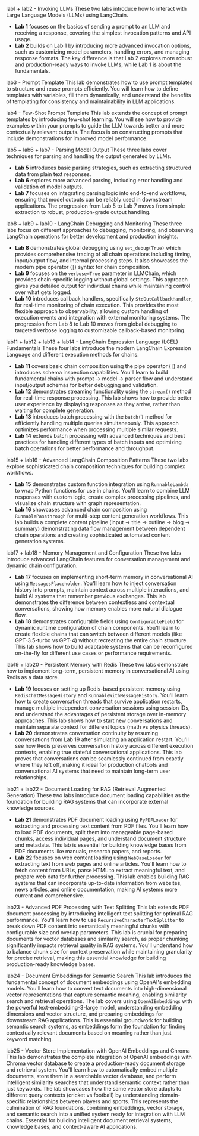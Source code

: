 
lab1 + lab2 - Invoking LLMs
These two labs introduce how to interact with Large Language Models (LLMs) using LangChain. 
- **Lab 1** focuses on the basics of sending a prompt to an LLM and receiving a response, covering the simplest invocation patterns and API usage.
- **Lab 2** builds on Lab 1 by introducing more advanced invocation options, such as customizing model parameters, handling errors, and managing response formats. The key difference is that Lab 2 explores more robust and production-ready ways to invoke LLMs, while Lab 1 is about the fundamentals.

lab3 - Prompt Template
This lab demonstrates how to use prompt templates to structure and reuse prompts efficiently. You will learn how to define templates with variables, fill them dynamically, and understand the benefits of templating for consistency and maintainability in LLM applications.

lab4 - Few-Shot Prompt Template
This lab extends the concept of prompt templates by introducing few-shot learning. You will see how to provide examples within your prompts to guide the LLM towards better and more contextually relevant outputs. The focus is on constructing prompts that include demonstrations for improved model performance.

lab5 + lab6 + lab7 - Parsing Model Output
These three labs cover techniques for parsing and handling the output generated by LLMs.
- **Lab 5** introduces basic parsing strategies, such as extracting structured data from plain text responses.
- **Lab 6** explores more advanced parsing, including error handling and validation of model outputs.
- **Lab 7** focuses on integrating parsing logic into end-to-end workflows, ensuring that model outputs can be reliably used in downstream applications. The progression from Lab 5 to Lab 7 moves from simple extraction to robust, production-grade output handling.

lab8 + lab9 + lab10 - LangChain Debugging and Monitoring
These three labs focus on different approaches to debugging, monitoring, and observing LangChain operations for better development and production insights.
- **Lab 8** demonstrates global debugging using `set_debug(True)` which provides comprehensive tracing of all chain operations including timing, input/output flow, and internal processing steps. It also showcases the modern pipe operator (`|`) syntax for chain composition.
- **Lab 9** focuses on the `verbose=True` parameter in LLMChain, which provides chain-specific logging without global settings. This approach gives you detailed output for individual chains while maintaining control over what gets logged.
- **Lab 10** introduces callback handlers, specifically `StdOutCallbackHandler`, for real-time monitoring of chain execution. This provides the most flexible approach to observability, allowing custom handling of execution events and integration with external monitoring systems. The progression from Lab 8 to Lab 10 moves from global debugging to targeted verbose logging to customizable callback-based monitoring.

lab11 + lab12 + lab13 + lab14 - LangChain Expression Language (LCEL) Fundamentals
These four labs introduce the modern LangChain Expression Language and different execution methods for chains.
- **Lab 11** covers basic chain composition using the pipe operator (`|`) and introduces schema inspection capabilities. You'll learn to build fundamental chains with prompt → model → parser flow and understand input/output schemas for better debugging and validation.
- **Lab 12** demonstrates streaming functionality using the `stream()` method for real-time response processing. This lab shows how to provide better user experience by displaying responses as they arrive, rather than waiting for complete generation.
- **Lab 13** introduces batch processing with the `batch()` method for efficiently handling multiple queries simultaneously. This approach optimizes performance when processing multiple similar requests.
- **Lab 14** extends batch processing with advanced techniques and best practices for handling different types of batch inputs and optimizing batch operations for better performance and throughput.

lab15 + lab16 - Advanced LangChain Composition Patterns
These two labs explore sophisticated chain composition techniques for building complex workflows.
- **Lab 15** demonstrates custom function integration using `RunnableLambda` to wrap Python functions for use in chains. You'll learn to combine LLM responses with custom logic, create complex processing pipelines, and visualize chain structure with graph representation.
- **Lab 16** showcases advanced chain composition using `RunnablePassthrough` for multi-step content generation workflows. This lab builds a complete content pipeline (input → title → outline → blog → summary) demonstrating data flow management between dependent chain operations and creating sophisticated automated content generation systems.

lab17 + lab18 - Memory Management and Configuration
These two labs introduce advanced LangChain features for conversation management and dynamic chain configuration.
- **Lab 17** focuses on implementing short-term memory in conversational AI using `MessagesPlaceholder`. You'll learn how to inject conversation history into prompts, maintain context across multiple interactions, and build AI systems that remember previous exchanges. This lab demonstrates the difference between contextless and contextual conversations, showing how memory enables more natural dialogue flow.
- **Lab 18** demonstrates configurable fields using `ConfigurableField` for dynamic runtime configuration of chain components. You'll learn to create flexible chains that can switch between different models (like GPT-3.5-turbo vs GPT-4) without recreating the entire chain structure. This lab shows how to build adaptable systems that can be reconfigured on-the-fly for different use cases or performance requirements.

lab19 + lab20 - Persistent Memory with Redis
These two labs demonstrate how to implement long-term, persistent memory in conversational AI using Redis as a data store.
- **Lab 19** focuses on setting up Redis-based persistent memory using `RedisChatMessageHistory` and `RunnableWithMessageHistory`. You'll learn how to create conversation threads that survive application restarts, manage multiple independent conversation sessions using session IDs, and understand the advantages of persistent storage over in-memory approaches. This lab shows how to start new conversations and maintain separate context for different topics (math vs physics threads).
- **Lab 20** demonstrates conversation continuity by resuming conversations from Lab 19 after simulating an application restart. You'll see how Redis preserves conversation history across different execution contexts, enabling true stateful conversational applications. This lab proves that conversations can be seamlessly continued from exactly where they left off, making it ideal for production chatbots and conversational AI systems that need to maintain long-term user relationships.

lab21 + lab22 - Document Loading for RAG (Retrieval Augmented Generation)
These two labs introduce document loading capabilities as the foundation for building RAG systems that can incorporate external knowledge sources.
- **Lab 21** demonstrates PDF document loading using `PyPDFLoader` for extracting and processing text content from PDF files. You'll learn how to load PDF documents, split them into manageable page-based chunks, access individual pages, and understand document structure and metadata. This lab is essential for building knowledge bases from PDF documents like manuals, research papers, and reports.
- **Lab 22** focuses on web content loading using `WebBaseLoader` for extracting text from web pages and online articles. You'll learn how to fetch content from URLs, parse HTML to extract meaningful text, and prepare web data for further processing. This lab enables building RAG systems that can incorporate up-to-date information from websites, news articles, and online documentation, making AI systems more current and comprehensive.

lab23 - Advanced PDF Processing with Text Splitting
This lab extends PDF document processing by introducing intelligent text splitting for optimal RAG performance. You'll learn how to use `RecursiveCharacterTextSplitter` to break down PDF content into semantically meaningful chunks with configurable size and overlap parameters. This lab is crucial for preparing documents for vector databases and similarity search, as proper chunking significantly impacts retrieval quality in RAG systems. You'll understand how to balance chunk size for context preservation while maintaining granularity for precise retrieval, making this essential knowledge for building production-ready knowledge bases.

lab24 - Document Embeddings for Semantic Search
This lab introduces the fundamental concept of document embeddings using OpenAI's embedding models. You'll learn how to convert text documents into high-dimensional vector representations that capture semantic meaning, enabling similarity search and retrieval operations. The lab covers using `OpenAIEmbeddings` with the powerful text-embedding-3-large model, understanding embedding dimensions and vector structure, and preparing embeddings for downstream RAG applications. This is essential groundwork for building semantic search systems, as embeddings form the foundation for finding contextually relevant documents based on meaning rather than just keyword matching.

lab25 - Vector Store Implementation with OpenAI Embeddings and Chroma
This lab demonstrates the complete integration of OpenAI embeddings with Chroma vector database to create a production-ready document storage and retrieval system. You'll learn how to automatically embed multiple documents, store them in a searchable vector database, and perform intelligent similarity searches that understand semantic context rather than just keywords. The lab showcases how the same vector store adapts to different query contexts (cricket vs football) by understanding domain-specific relationships between players and sports. This represents the culmination of RAG foundations, combining embeddings, vector storage, and semantic search into a unified system ready for integration with LLM chains. Essential for building intelligent document retrieval systems, knowledge bases, and context-aware AI applications.